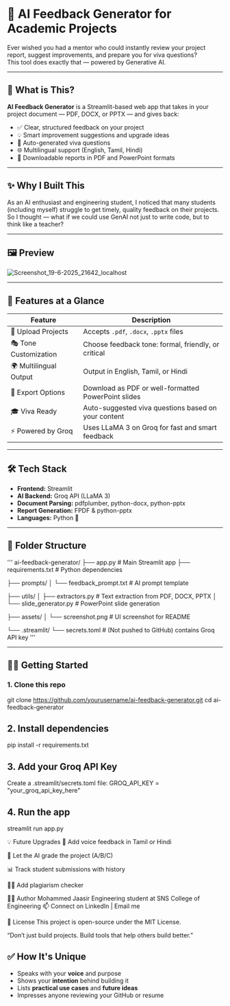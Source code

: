 # 🧠 AI Feedback Generator for Academic Projects

Ever wished you had a mentor who could instantly review your project report, suggest improvements, and prepare you for viva questions?  
This tool does exactly that — powered by Generative AI.

---

## 🚀 What is This?

**AI Feedback Generator** is a Streamlit-based web app that takes in your project document — PDF, DOCX, or PPTX — and gives back:

- ✅ Clear, structured feedback on your project  
- 💡 Smart improvement suggestions and upgrade ideas  
- 🎯 Auto-generated viva questions  
- 🌐 Multilingual support (English, Tamil, Hindi)  
- 📄 Downloadable reports in PDF and PowerPoint formats  

---

## ✨ Why I Built This

As an AI enthusiast and engineering student, I noticed that many students (including myself) struggle to get timely, quality feedback on their projects.  
So I thought — what if we could use GenAI not just to write code, but to think like a teacher?

---

## 🖼️ Preview
![Screenshot_19-6-2025_21642_localhost](https://github.com/user-attachments/assets/724d1f75-9a2d-4348-bfd1-c2a9e2f3c56d)



---

## 🔧 Features at a Glance

| Feature                  | Description                                                 |
|--------------------------|-------------------------------------------------------------|
| 📁 Upload Projects        | Accepts `.pdf`, `.docx`, `.pptx` files                     |
| 🎭 Tone Customization     | Choose feedback tone: formal, friendly, or critical         |
| 🌍 Multilingual Output    | Output in English, Tamil, or Hindi                          |
| 📄 Export Options         | Download as PDF or well-formatted PowerPoint slides         |
| 🎓 Viva Ready             | Auto-suggested viva questions based on your content         |
| ⚡ Powered by Groq        | Uses LLaMA 3 on Groq for fast and smart feedback            |

---

## 🛠️ Tech Stack

- **Frontend:** Streamlit  
- **AI Backend:** Groq API (LLaMA 3)  
- **Document Parsing:** pdfplumber, python-docx, python-pptx  
- **Report Generation:** FPDF & python-pptx  
- **Languages:** Python 🐍  

---

## 📂 Folder Structure

'''
ai-feedback-generator/
├── app.py                      # Main Streamlit app
├── requirements.txt            # Python dependencies

├── prompts/
│   └── feedback_prompt.txt     # AI prompt template

├── utils/
│   ├── extractors.py           # Text extraction from PDF, DOCX, PPTX
│   └── slide_generator.py      # PowerPoint slide generation

├── assets/
│   └── screenshot.png          # UI screenshot for README

└── .streamlit/
    └── secrets.toml            # (Not pushed to GitHub) contains Groq API key
'''


---

## 🧑‍💻 Getting Started

### 1. Clone this repo

git clone https://github.com/yourusername/ai-feedback-generator.git
cd ai-feedback-generator

## 2. Install dependencies

pip install -r requirements.txt

## 3. Add your Groq API Key

Create a .streamlit/secrets.toml file:
GROQ_API_KEY = "your_groq_api_key_here"

## 4. Run the app

streamlit run app.py

💡 Future Upgrades
🎤 Add voice feedback in Tamil or Hindi

🧠 Let the AI grade the project (A/B/C)

📊 Track student submissions with history

🕵️‍♂️ Add plagiarism checker

🙋‍♂️ Author
Mohammed Jaasir
Engineering student at SNS College of Engineering
📫 Connect on LinkedIn | Email me


📜 License
This project is open-source under the MIT License.

“Don’t just build projects. Build tools that help others build better.”
## ✅ How It's Unique

- Speaks with your **voice** and purpose
- Shows your **intention** behind building it
- Lists **practical use cases** and **future ideas**
- Impresses anyone reviewing your GitHub or resume

